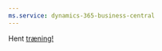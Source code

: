 ```yaml
---
ms.service: dynamics-365-business-central
---
```

Hent [træning!](/training/dynamics365/business-central?WT.mc_id=dyn365bc_landingpage-docs)
